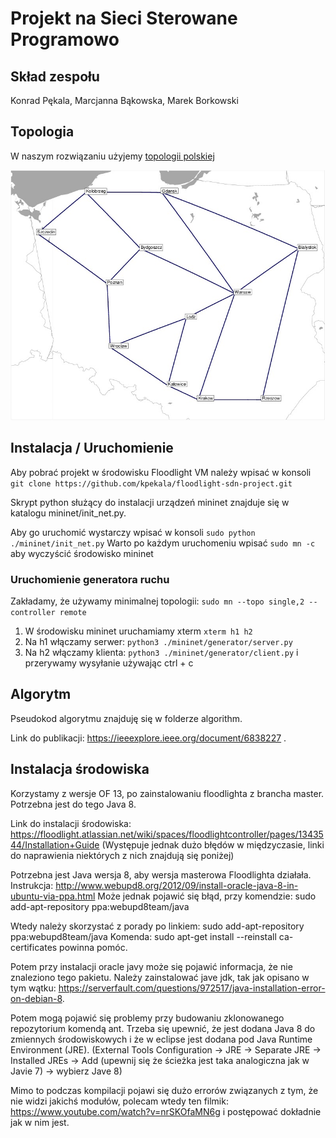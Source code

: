 # Projekt na Sieci Sterowane Programowo

## Skład zespołu

Konrad Pękala, Marcjanna Bąkowska, Marek Borkowski

## Topologia

W naszym rozwiązaniu użyjemy [topologii polskiej](https://sndlib.put.poznan.pl/home.action?fbclid=IwZXh0bgNhZW0CMTEAAR3tA3f6QjfDBMvHCTL5tdeqrTLAXejLmolCGpzL3xaQmjhuOEpV4jYTQyM_aem_m1RIC6h83HPIrBJi2hVbdQ)

![Polsa](./mininet/polska.jpg)

## Instalacja / Uruchomienie

Aby pobrać projekt w środowisku Floodlight VM należy wpisać w konsoli `git clone https://github.com/kpekala/floodlight-sdn-project.git`

Skrypt python służący do instalacji urządzeń mininet znajduje się w katalogu mininet/init_net.py.

Aby go uruchomić wystarczy wpisać w konsoli `sudo python ./mininet/init_net.py`
Warto po każdym uruchomeniu wpisać `sudo mn -c` aby wyczyścić środowisko mininet

### Uruchomienie generatora ruchu

Zakładamy, że używamy minimalnej topologii: `sudo mn --topo single,2 --controller remote`

1. W środowisku mininet uruchamiamy xterm `xterm h1 h2`
2. Na h1 włączamy serwer: `python3 ./mininet/generator/server.py`
3. Na h2 włączamy klienta: `python3 ./mininet/generator/client.py` i przerywamy wysyłanie używając ctrl + c

## Algorytm

Pseudokod algorytmu znajduję się w folderze algorithm.

Link do publikacji: https://ieeexplore.ieee.org/document/6838227 .

## Instalacja środowiska

Korzystamy z wersje OF 13, po zainstalowaniu floodlighta z brancha master. Potrzebna jest do tego Java 8.

Link do instalacji środowiska: https://floodlight.atlassian.net/wiki/spaces/floodlightcontroller/pages/1343544/Installation+Guide
(Występuje jednak dużo błędów w międzyczasie, linki do naprawienia niektórych z nich znajdują się poniżej)

Potrzebna jest Java wersja 8, aby wersja masterowa Floodlighta działała. Instrukcja: http://www.webupd8.org/2012/09/install-oracle-java-8-in-ubuntu-via-ppa.html
Może jednak pojawić się błąd, przy komendzie: sudo add-apt-repository ppa:webupd8team/java

Wtedy należy skorzystać z porady po linkiem: sudo add-apt-repository ppa:webupd8team/java 
Komenda: sudo apt-get install --reinstall ca-certificates powinna pomóc.

Potem przy instalacji oracle javy może się pojawić informacja, że nie znaleziono tego pakietu. Należy zainstalować jave jdk, tak jak opisano w tym wątku: https://serverfault.com/questions/972517/java-installation-error-on-debian-8.

Potem mogą pojawić się problemy przy budowaniu zklonowanego repozytorium komendą ant. Trzeba się upewnić, że jest dodana Java 8 do zmiennych środowiskowych i że w eclipse jest dodana pod Java Runtime Environment (JRE). (External Tools Configuration -> JRE -> Separate JRE -> Installed JREs -> Add (upewnij się że ścieżka jest taka analogiczna jak w Javie 7) -> wybierz Jave 8)

Mimo to podczas kompilacji pojawi się dużo errorów związanych z tym, że nie widzi jakichś modułów, polecam wtedy ten filmik: https://www.youtube.com/watch?v=nrSKOfaMN6g i postępować dokładnie jak w nim jest.
